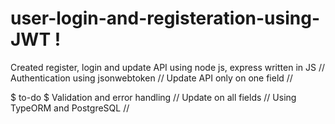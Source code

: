 # user-login-and-registeration-using-JWT !

Created register, login and update API using node js, express written in JS //
Authentication using jsonwebtoken //
Update API only on one field //

$ to-do $
Validation and error handling //
Update on all fields //
Using TypeORM and PostgreSQL //




